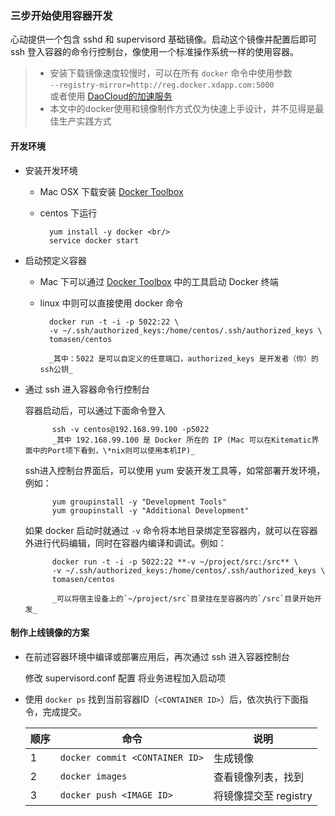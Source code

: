 ### 三步开始使用容器开发

心动提供一个包含 sshd 和 supervisord 基础镜像。启动这个镜像并配置后即可 ssh 登入容器的命令行控制台，像使用一个标准操作系统一样的使用容器。

 > - 安装下载镜像速度较慢时，可以在所有 `docker` 命令中使用参数 <br/>
 	`--registry-mirror=http://reg.docker.xdapp.com:5000` <br/>
 	或者使用 [DaoCloud的加速服务](https://dashboard.daocloud.io/mirror)
 > - 本文中的docker使用和镜像制作方式仅为快速上手设计，并不见得是最佳生产实践方式

#### 开发环境

* 安装开发环境

	* Mac OSX 下载安装 [Docker Toolbox](https://www.docker.com/toolbox)
	* centos 下运行 

			yum install -y docker <br/>
			service docker start

* 启动预定义容器

	* Mac 下可以通过 [Docker Toolbox](https://www.docker.com/toolbox) 中的工具启动 Docker 终端
	* linux 中则可以直接使用 docker 命令 
	
			docker run -t -i -p 5022:22 \
			-v ~/.ssh/authorized_keys:/home/centos/.ssh/authorized_keys \
			tomasen/centos

			_其中：5022 是可以自定义的任意端口，authorized_keys 是开发者（你）的ssh公钥_

* 通过 ssh 进入容器命令行控制台
	
	容器启动后，可以通过下面命令登入

			ssh -v centos@192.168.99.100 -p5022
			_其中 192.168.99.100 是 Docker 所在的 IP (Mac 可以在Kitematic界面中的Port项下看到，\*nix则可以使用本机IP)_
	
	ssh进入控制台界面后，可以使用 yum 安装开发工具等，如常部署开发环境，例如：

			yum groupinstall -y "Development Tools"
			yum groupinstall -y "Additional Development"
	
	如果 docker 启动时就通过 `-v` 命令将本地目录绑定至容器内，就可以在容器外进行代码编辑，同时在容器内编译和调试。例如：
	
			docker run -t -i -p 5022:22 **-v ~/project/src:/src** \
			-v ~/.ssh/authorized_keys:/home/centos/.ssh/authorized_keys \
			tomasen/centos
			
			_可以将宿主设备上的`~/project/src`目录挂在至容器内的`/src`目录开始开发_

#### 制作上线镜像的方案

* 在前述容器环境中编译或部署应用后，再次通过 ssh 进入容器控制台

	修改 supervisord.conf 配置 将业务进程加入启动项

* 使用 `docker ps` 找到当前容器ID（`<CONTAINER ID>`）后，依次执行下面指令，完成提交。

	| 顺序 | 命令 | 说明 | 
	| ---- | ---- | ---- | 
	|1| `docker commit <CONTAINER ID>`  | 生成镜像 |
	|2| `docker images` | 查看镜像列表，找到 <IMAGE ID> |
	|3| `docker push <IMAGE ID>` | 将镜像提交至 registry |

